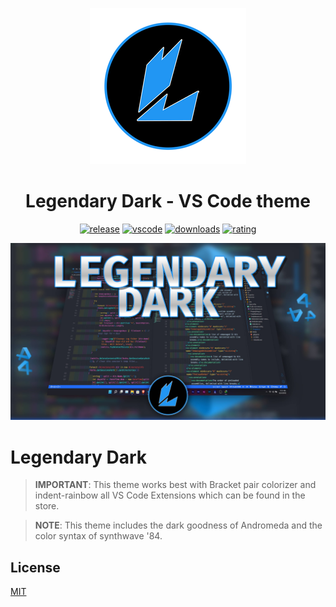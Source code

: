 <div align="center">

![Legendary-Dark-Logotype](images/Logo.png)

# Legendary Dark - VS Code theme

</div>

<div align="center">

[![release](https://img.shields.io/github/v/release/Llewellyn500/Legendary-Dark?color=white&logo=github&style=for-the-badge)](https://github.com/Llewellyn500/Legendary-Dark/releases/latest) [![vscode](https://img.shields.io/visual-studio-marketplace/v/LlewellynPaintsil.legendary-dark.svg?color=blue&logo=visual%20studio&logoColor=blue&style=for-the-badge)](https://code.visualstudio.com/updates/v1_26.svg) [![downloads](https://img.shields.io/visual-studio-marketplace/d/LlewellynPaintsil.legendary-dark?color=lemon%20green&logo=docusign&logoColor=green&style=for-the-badge)](https://marketplace.visualstudio.com/items.svg?itemName=LlewellynPaintsil.legendary-dark) [![rating](https://img.shields.io/visual-studio-marketplace/stars/LlewellynPaintsil.legendary-dark.svg?color=gold&logo=reverbnation&logoColor=gold&style=for-the-badge)](https://marketplace.visualstudio.com/items?itemName=LlewellynPaintsil.legendary-dark)

</div>

![Legendary_Dark-screenshot](images/dark.jpg)

# **Legendary Dark**

> **IMPORTANT**: This theme works best with Bracket pair colorizer and indent-rainbow all VS Code Extensions which can be found in the store.

> **NOTE**: This theme includes the dark goodness of Andromeda and the color syntax of synthwave '84.

## License

[MIT](https://github.com/Llewellyn500/Legendary-Dark/blob/master/LICENSE.md)
